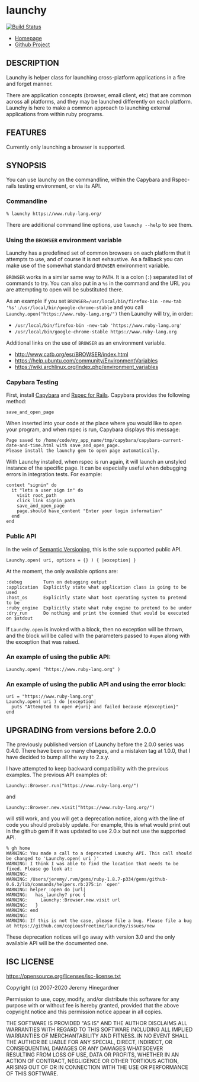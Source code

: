 # launchy

[![Build Status](https://copiousfreetime.semaphoreci.com/badges/launchy/branches/main.svg)](https://copiousfreetime.semaphoreci.com/projects/launchy)

* [Homepage](https://github.com/copiousfreetime/launchy)
* [Github Project](https://github.com/copiousfreetime/launchy)

## DESCRIPTION

Launchy is helper class for launching cross-platform applications in a fire and
forget manner.

There are application concepts (browser, email client, etc) that are common
across all platforms, and they may be launched differently on each platform.
Launchy is here to make a common approach to launching external applications from
within ruby programs.

## FEATURES

Currently only launching a browser is supported.

## SYNOPSIS

You can use launchy on the commandline, within the Capybara and Rspec-rails
testing environment, or via its API.

### Commandline

    % launchy https://www.ruby-lang.org/

There are additional command line options, use `launchy --help` to see them.

### Using the `BROWSER` environment variable

Launchy has a predefined set of common browsers on each platform that it
attempts to use, and of course it is not exhaustive. As a fallback you can make
use of the somewhat standard `BROWSER` environment variable.

`BROWSER` works in a similar same way to `PATH`. It is a colon (`:`) separated
list of commands to try. You can also put in a `%s` in the command and the URL
you are attempting to open will be substituted there.

As an example if you set `BROWSER=/usr/local/bin/firefox-bin -new-tab
'%s':/usr/local/bin/google-chrome-stable` and you call
`Launchy.open("https://www.ruby-lang.org/")` then Launchy will try, in order:

* `/usr/local/bin/firefox-bin -new-tab 'https://www.ruby-lang.org'`
* `/usr/local/bin/google-chrome-stable https://www.ruby-lang.org`

Additional links on the use of `BROWSER` as an environment variable.

* http://www.catb.org/esr/BROWSER/index.html
* https://help.ubuntu.com/community/EnvironmentVariables
* https://wiki.archlinux.org/index.php/environment_variables

### Capybara Testing

First, install [Capybara](https://github.com/jnicklas/capybara) and [Rspec for
Rails](https://github.com/rspec/rspec-rails). Capybara provides the following
method:

    save_and_open_page

When inserted into your code at the place where you would like to open your
program, and when rspec is run, Capybara displays this message:

    Page saved to /home/code/my_app_name/tmp/capybara/capybara-current-date-and-time.html with save_and_open_page.
    Please install the launchy gem to open page automatically.

With Launchy installed, when rspec is run again, it will launch an unstyled
instance of the specific page. It can be especially useful when debugging errors
in integration tests. For example:

    context "signin" do
      it "lets a user sign in" do
        visit root_path
        click_link signin_path
        save_and_open_page
        page.should have_content "Enter your login information"
      end
    end

### Public API

In the vein of [Semantic Versioning](https://semver.org), this is the sole
supported public API.

    Launchy.open( uri, options = {} ) { |exception| }

At the moment, the only available options are:

    :debug        Turn on debugging output
    :application  Explicitly state what application class is going to be used
    :host_os      Explicitly state what host operating system to pretend to be
    :ruby_engine  Explicitly state what ruby engine to pretend to be under
    :dry_run      Do nothing and print the command that would be executed on $stdout

If `Launchy.open` is invoked with a block, then no exception will be thrown, and
the block will be called with the parameters passed to `#open` along with the
exception that was raised.

### An example of using the public API:

    Launchy.open( "https://www.ruby-lang.org" )

### An example of using the public API and using the error block:

    uri = "https://www.ruby-lang.org"
    Launchy.open( uri ) do |exception|
      puts "Attempted to open #{uri} and failed because #{exception}"
    end

## UPGRADING from versions before 2.0.0

The previously published version of Launchy before the 2.0.0 series was 0.4.0.
There have been so many changes, and a mistaken tag at 1.0.0, that I have
decided to bump all the way to 2.x.y.

I have attempted to keep backward compatibility with the previous examples. The
previous API examples of:

    Launchy::Browser.run("https://www.ruby-lang.org/")

and

    Launchy::Browser.new.visit("https://www.ruby-lang.org/")

will still work, and you will get a deprecation notice, along with the line
of code you should probably update. For example, this is what would print out
in the github gem if it was updated to use 2.0.x but not use the supported API.

    % gh home
    WARNING: You made a call to a deprecated Launchy API. This call should be changed to 'Launchy.open( uri )'
    WARNING: I think I was able to find the location that needs to be fixed. Please go look at:
    WARNING:
    WARNING: /Users/jeremy/.rvm/gems/ruby-1.8.7-p334/gems/github-0.6.2/lib/commands/helpers.rb:275:in `open'
    WARNING: helper :open do |url|
    WARNING:   has_launchy? proc {
    WARNING:     Launchy::Browser.new.visit url
    WARNING:   }
    WARNING: end
    WARNING:
    WARNING: If this is not the case, please file a bug. Please file a bug at https://github.com/copiousfreetime/launchy/issues/new

These deprecation notices will go away with version 3.0 and the only available
API will be the documented one.

## ISC LICENSE

https://opensource.org/licenses/isc-license.txt

Copyright (c) 2007-2020 Jeremy Hinegardner

Permission to use, copy, modify, and/or distribute this software for any
purpose with or without fee is hereby granted, provided that the above
copyright notice
and this permission notice appear in all copies.

THE SOFTWARE IS PROVIDED "AS IS" AND THE AUTHOR DISCLAIMS ALL WARRANTIES
WITH REGARD TO THIS SOFTWARE INCLUDING ALL IMPLIED WARRANTIES OF
MERCHANTABILITY AND FITNESS. IN NO EVENT SHALL THE AUTHOR BE LIABLE FOR
ANY SPECIAL, DIRECT, INDIRECT, OR CONSEQUENTIAL DAMAGES OR ANY DAMAGES
WHATSOEVER RESULTING FROM LOSS OF USE, DATA OR PROFITS, WHETHER IN AN
ACTION OF CONTRACT, NEGLIGENCE OR OTHER TORTIOUS ACTION, ARISING OUT OF
OR IN CONNECTION WITH THE USE OR PERFORMANCE OF THIS SOFTWARE.

